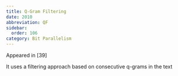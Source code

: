 ```yaml
---
title: Q-Gram Filtering
date: 2010
abbreviation: QF
sidebar:
  order: 106
category: Bit Parallelism
---
```


Appeared in [39]

It uses a filtering approach based on consecutive q-grams in the text
